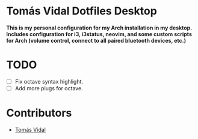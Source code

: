# Tomás Vidal Dotfiles Desktop
__This is my personal configuration for my Arch installation in my desktop. Includes configuration for i3, i3status, neovim, and some custom scripts for Arch (volume control, connect to all paired bluetooth devices, etc.)__

# TODO
- [ ] Fix octave syntax highlight.
- [ ] Add more plugs for octave.

# Contributors
- [Tomás Vidal](https://github.com/TomiVidal99)
